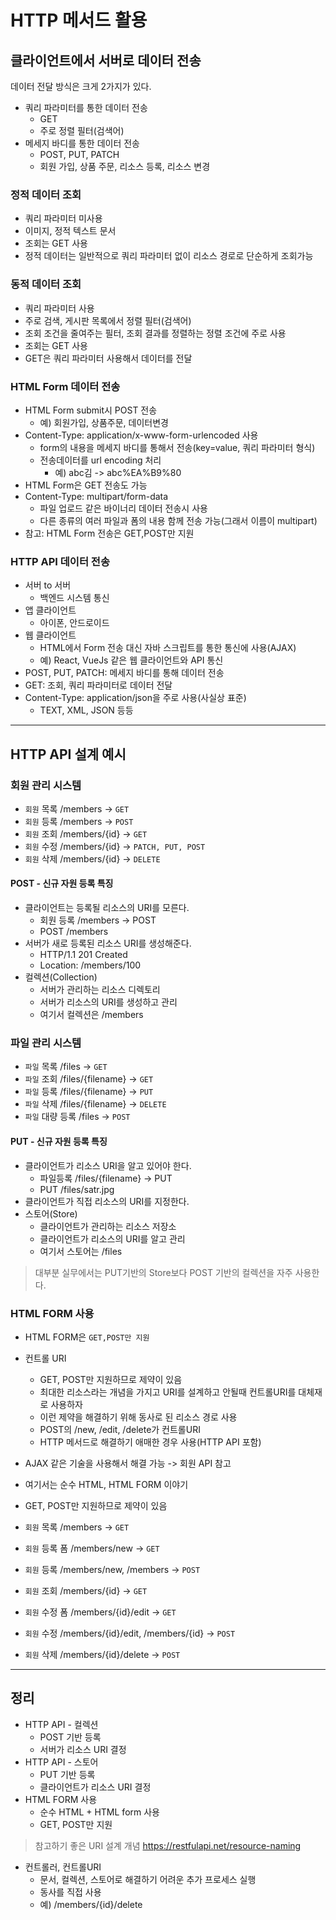 # HTTP 메서드 활용

## 클라이언트에서 서버로 데이터 전송
데이터 전달 방식은 크게 2가지가 있다.

- 쿼리 파라미터를 통한 데이터 전송
  - GET
  - 주로 정렬 필터(검색어)
- 메세지 바디를 통한 데이터 전송
  - POST, PUT, PATCH
  - 회원 가입, 상품 주문, 리소스 등록, 리소스 변경

### 정적 데이터 조회
- 쿼리 파라미터 미사용
- 이미지, 정적 텍스트 문서
- 조회는 GET 사용
- 정적 데이터는 일반적으로 쿼리 파라미터 없이 리소스 경로로 단순하게 조회가능

### 동적 데이터 조회
- 쿼리 파라미터 사용
- 주로 검색, 게시판 목록에서 정렬 필터(검색어)
- 조회 조건을 줄여주는 필터, 조회 결과를 정렬하는 정렬 조건에 주로 사용
- 조회는 GET 사용 
- GET은 쿼리 파라미터 사용해서 데이터를 전달 

### HTML Form 데이터 전송
- HTML Form submit시 POST 전송
  - 예) 회원가입, 상품주문, 데이터변경
- Content-Type: application/x-www-form-urlencoded 사용
  - form의 내용을 메세지 바디를 통해서 전송(key=value, 쿼리 파라미터 형식)
  - 전송데이터를 url encoding 처리
    - 예) abc김 -> abc%EA%B9%80
- HTML Form은 GET 전송도 가능
- Content-Type: multipart/form-data
  - 파일 업로드 같은 바이너리 데이터 전송시 사용
  - 다른 종류의 여러 파일과 폼의 내용 함께 전송 가능(그래서 이름이 multipart)
- 참고: HTML Form 전송은 GET,POST만 지원

### HTTP API 데이터 전송
- 서버 to 서버
  - 백엔드 시스템 통신
- 앱 클라이언트
  - 아이폰, 안드로이드
- 웹 클라이언트
  - HTML에서 Form 전송 대신 자바 스크립트를 통한 통신에 사용(AJAX)
  - 예) React, VueJs 같은 웹 클라이언트와 API 통신
- POST, PUT, PATCH: 메세지 바디를 통해 데이터 전송
- GET: 조회, 쿼리 파라미터로 데이터 전달
- Content-Type: application/json을 주로 사용(사실상 표준)
  - TEXT, XML, JSON 등등

---

## HTTP API 설계 예시

### 회원 관리 시스템
- `회원` 목록 /members -> `GET`
- `회원` 등록 /members -> `POST`
- `회원` 조회 /members/{id} -> `GET`
- `회원` 수정 /members/{id} -> `PATCH, PUT, POST`
- `회원` 삭제 /members/{id} -> `DELETE`

#### POST - 신규 자원 등록 특징
- 클라이언트는 등록될 리소스의 URI를 모른다.
  - 회원 등록 /members -> POST
  - POST /members
- 서버가 새로 등록된 리소스 URI를 생성해준다.
  - HTTP/1.1 201 Created
  - Location: /members/100
- 컬렉션(Collection)
  - 서버가 관리하는 리소스 디렉토리
  - 서버가 리소스의 URI를 생성하고 관리
  - 여기서 컬렉션은 /members

### 파일 관리 시스템
- `파일` 목록 /files -> `GET`
- `파일` 조회 /files/{filename} -> `GET`
- `파일` 등록 /files/{filename} -> `PUT`
- `파일` 삭제 /files/{filename} -> `DELETE`
- `파일` 대량 등록 /files -> `POST`

#### PUT - 신규 자원 등록 특징
- 클라이언트가 리소스 URI을 알고 있어야 한다.
  - 파일등록 /files/{filename} -> PUT
  - PUT /files/satr.jpg
- 클라이언트가 직접 리소스의 URI를 지정한다.
- 스토어(Store)
  - 클라이언트가 관리하는 리소스 저장소
  - 클라이언트가 리소스의 URI를 알고 관리
  - 여기서 스토어는 /files

> 대부분 실무에서는 PUT기반의 Store보다 POST 기반의 컬렉션을 자주 사용한다.

### HTML FORM 사용
- HTML FORM은 `GET,POST만 지원`
- 컨트롤 URI
  - GET, POST만 지원하므로 제약이 있음
  - 최대한 리소스라는 개념을 가지고 URI를 설계하고 안될때 컨트롤URI를 대체재로 사용하자
  - 이런 제약을 해결하기 위해 동사로 된 리소스 경로 사용
  - POST의 /new, /edit, /delete가 컨트롤URI
  - HTTP 메서드로 해결하기 애매한 경우 사용(HTTP API 포함)
- AJAX 같은 기술을 사용해서 해결 가능 -> 회원 API 참고
- 여기서는 순수 HTML, HTML FORM 이야기
- GET, POST만 지원하므로 제약이 있음

- `회원` 목록 /members -> `GET`
- `회원` 등록 폼 /members/new -> `GET`
- `회원` 등록 /members/new, /members -> `POST`
- `회원` 조회 /members/{id} -> `GET`
- `회원` 수정 폼 /members/{id}/edit -> `GET`
- `회원` 수정 /members/{id}/edit, /members/{id} -> `POST`
- `회원` 삭제 /members/{id}/delete -> `POST`

---
## 정리
- HTTP API - 컬렉션
  - POST 기반 등록 
  - 서버가 리소스 URI 결정
- HTTP API - 스토어
  - PUT 기반 등록
  - 클라이언트가 리소스 URI 결정
- HTML FORM 사용 
  - 순수 HTML + HTML form 사용
  - GET, POST만 지원 

> 참고하기 좋은 URI 설계 개념
> https://restfulapi.net/resource-naming

- 컨트롤러, 컨트롤URI
  - 문서, 컬렉션, 스토어로 해결하기 어려운 추가 프로세스 실행
  - 동사를 직접 사용
  - 예) /members/{id}/delete